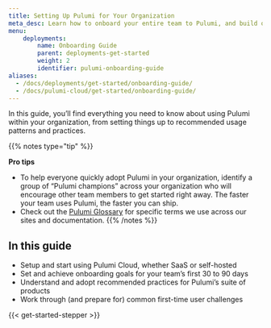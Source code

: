 ```yaml
---
title: Setting Up Pulumi for Your Organization
meta_desc: Learn how to onboard your entire team to Pulumi, and build out your infrastructure platform, with built-in security, best practices, and compliance.
menu:
    deployments:
        name: Onboarding Guide
        parent: deployments-get-started
        weight: 2
        identifier: pulumi-onboarding-guide
aliases:
  - /docs/deployments/get-started/onboarding-guide/
  - /docs/pulumi-cloud/get-started/onboarding-guide/
---
```


In this guide, you’ll find everything you need to know about using Pulumi within your organization, from setting things up to recommended usage patterns and practices.

{{% notes type="tip" %}}

**Pro tips**

* To help everyone quickly adopt Pulumi in your organization, identify a group of “Pulumi champions” across your organization who will encourage other team members to get started right away. The faster your team uses Pulumi, the faster you can ship.
* Check out the [Pulumi Glossary](/docs/iac/concepts/glossary/) for specific terms we use across our sites and documentation.
{{% /notes %}}

## In this guide

* Setup and start using Pulumi Cloud, whether SaaS or self-hosted
* Set and achieve onboarding goals for your team’s first 30 to 90 days
* Understand and adopt recommended practices for Pulumi’s suite of products
* Work through (and prepare for) common first-time user challenges

{{< get-started-stepper >}}
